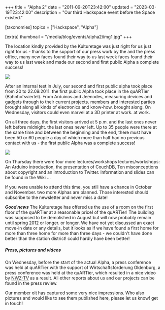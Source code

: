 +++
title = "Alpha 2"
date = "2011-09-20T23:42:00"
updated = "2023-03-19T23:42:00"
description = "Our third Hackspace event before the Space existed."

[taxonomies]
topics = ["Hackspace", "Alpha"]

[extra]
thumbnail = "/media/blog/events/alpha2/img1.jpg"
+++

The location kindly provided by the Kulturetage was just right for us
just right for us - thanks to the support of our press work by the
and the press office, many new faces found their way to us last week
faces found their way to us last week and made our second and first public Alpha
a complete success!

![](/media/blog/events/alpha2/img1.jpg)

After an internal test in July, our second and first public alpha took place from 20 to 22.09.2011.
the first public Alpha took place in the quARTier (Bahnhofsviertel). From Arduinos
and Jeenodes, measuring devices and gadgets through to their current projects.
members and interested parties brought along all kinds of electronics and know-how.
brought along. On Wednesday, visitors could even marvel at a 3D printer at work.
at work.

On all three days, the first visitors arrived at 5 p.m. and the last ones never left before midnight.
the last ones never left. Up to 35 people were there at the same time and
between the beginning and the end, there must have been 50 or 60 people a day
of which more than half had no previous contact with us - the first public Alpha was a complete success!

![](/media/blog/events/alpha2/img2.jpg)

On Thursday there were four more lectures/workshops
lectures/workshops: An Arduino introduction, the presentation of CouchDB, Ten
misconceptions about copyright and an introduction to Twitter. Information and slides
can be found in the Wiki ...

If you were unable to attend this time, you still have a chance in October and November.
two more Alphas are planned. Those interested should subscribe to the newsletter and never miss a date!

***Good news*** The Kulturetage has offered us the use of a room on the first floor of the quARTier at a reasonable
price!
of the quARTier! The building was supposed to be demolished in August
but will now probably remain until spring 2012 or longer.
or longer. We have not yet discussed an exact move-in date or any
details, but it looks as if we have found a first home for more than three
home for more than three days - we couldn't have done better than the station district!
could hardly have been better!

##### Press, pictures and videos

On Wednesday, before the start of the actual Alpha, a press conference was held at quARTier with the support of
Wirtschaftsförderung Oldenburg, a press conference was held at the quARTier, which resulted in a nice video
by [NWZ-TV](https://web.archive.org/web/20111109131512/https://nwzonline.de/Video/Des-Tftlers-Paradies_1175142740001.html)
as a result. All other reports about us and our projects can be found
in the press review.

Our member olt has captured some very nice impressions. Who also
pictures and would like to see them published here, please let us know!
get in touch!
